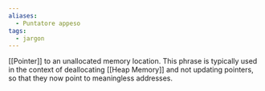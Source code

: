 ```yaml
---
aliases:
  - Puntatore appeso
tags:
  - jargon
---
```

[[Pointer]] to an unallocated memory location.
This phrase is typically used in the context of deallocating [[Heap Memory]] and not updating pointers, so that they now point to meaningless addresses.